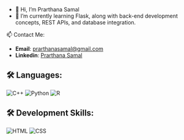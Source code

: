 
- 👋 Hi, I’m Prarthana Samal 
- 🌱 I’m currently learning Flask, along with back-end development concepts, REST APIs, and database integration.

📫 Contact Me:
- __Email__: prarthanasamal@gmail.com
- __Linkedin__: [Prarthana Samal](https://www.linkedin.com/in/prarthanasamal/)

## 🛠️ Languages:
![C++](https://img.shields.io/badge/C++-00599C?style=for-the-badge&logo=c%2B%2B&logoColor=white)
![Python](https://img.shields.io/badge/Python-3776AB?style=for-the-badge&logo=python&logoColor=white)
![R](https://img.shields.io/badge/R-276DC3?style=for-the-badge&logo=r&logoColor=white)

## 🛠️ Development Skills:
![HTML](https://img.shields.io/badge/HTML5-E34F26?style=for-the-badge&logo=html5&logoColor=white)
![CSS](https://img.shields.io/badge/CSS3-1572B6?style=for-the-badge&logo=css3&logoColor=white)
